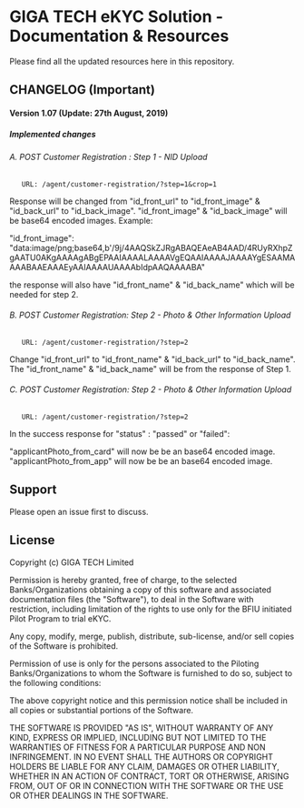 # GIGA TECH eKYC Solution - Documentation & Resources

Please find all the updated resources here in this repository.

## CHANGELOG (Important)
#### Version 1.07 (Update: 27th August, 2019)

##### Implemented changes
###### A. POST Customer Registration : Step 1 - NID Upload
       URL: /agent/customer-registration/?step=1&crop=1

Response will be changed from "id_front_url" to "id_front_image" & "id_back_url" to "id_back_image".
"id_front_image" & "id_back_image" will be base64 encoded images. Example:

"id_front_image": "data:image/png;base64,b'/9j/4AAQSkZJRgABAQEAeAB4AAD/4RUyRXhpZgAATU0AKgAAAAgABgEPAAIAAAALAAAAVgEQAAIAAAAJAAAAYgESAAMAAAABAAEAAAEyAAIAAAAUAAAAbIdpAAQAAAABA"

the response will also have "id_front_name" & "id_back_name" which will be needed for step 2.


###### B. POST Customer Registration: Step 2 - Photo & Other Information Upload
       URL: /agent/customer-registration/?step=2

Change "id_front_url" to "id_front_name" & "id_back_url" to "id_back_name".
The "id_front_name" & "id_back_name" will be from the response of Step 1.

###### C. POST Customer Registration: Step 2 - Photo & Other Information Upload
       URL: /agent/customer-registration/?step=2

In the success response for "status" : "passed" or "failed":

"applicantPhoto_from_card" will now be be an base64 encoded image.
"applicantPhoto_from_app" will now be be an base64 encoded image.




## Support
Please open an issue first to discuss.

## License
Copyright (c) GIGA TECH Limited

Permission is hereby granted, free of charge, to the selected Banks/Organizations obtaining a copy of this software and associated documentation files (the "Software"), to deal in the Software with restriction, including limitation of the rights to use only for the BFIU initiated Pilot Program to trial eKYC.


Any copy, modify, merge, publish, distribute, sub-license, and/or sell copies of the Software is prohibited.

Permission of use is only for the persons associated to the Piloting Banks/Organizations to whom the Software is furnished to do so, subject to the following conditions:

The above copyright notice and this permission notice shall be included in all copies or substantial portions of the Software.

THE SOFTWARE IS PROVIDED "AS IS", WITHOUT WARRANTY OF ANY KIND, EXPRESS OR IMPLIED, INCLUDING BUT NOT LIMITED TO THE WARRANTIES OF FITNESS FOR A PARTICULAR PURPOSE AND NON INFRINGEMENT. IN NO EVENT SHALL THE AUTHORS OR COPYRIGHT HOLDERS BE LIABLE FOR ANY CLAIM, DAMAGES OR OTHER LIABILITY, WHETHER IN AN ACTION OF CONTRACT, TORT OR OTHERWISE, ARISING FROM, OUT OF OR IN CONNECTION WITH THE SOFTWARE OR THE USE OR OTHER DEALINGS IN THE
SOFTWARE.
